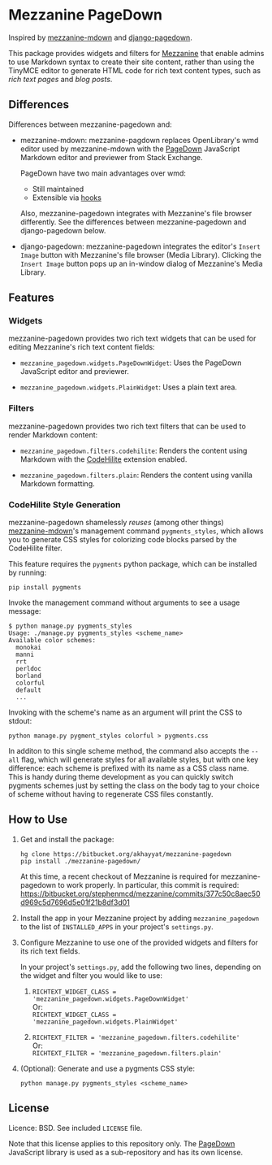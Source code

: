 Mezzanine PageDown
==================

Inspired by [mezzanine-mdown][1] and [django-pagedown][2].

This package provides widgets and filters for [Mezzanine][3] that
enable admins to use Markdown syntax to create their site content,
rather than using the TinyMCE editor to generate HTML code for rich
text content types, such as *rich text pages* and *blog posts*.


Differences
-----------

Differences between mezzanine-pagedown and:

 -  mezzanine-mdown: mezzanine-pagdown replaces OpenLibrary's wmd
    editor used by mezzanine-mdown with the [PageDown][4] JavaScript
    Markdown editor and previewer from Stack Exchange.

    PageDown have two main advantages over wmd:

     - Still maintained
     - Extensible via [hooks][5]

    Also, mezzanine-pagedown integrates with Mezzanine's file browser
    differently. See the differences between mezzanine-pagedown and
    django-pagedown below.

 -  django-pagedown: mezzanine-pagedown integrates the editor's `Insert
    Image` button with Mezzanine's file browser (Media
    Library). Clicking the `Insert Image` button pops up an in-window
    dialog of Mezzanine's Media Library.


Features
--------

### Widgets

mezzanine-pagedown provides two rich text widgets that can be used for
editing Mezzanine's rich text content fields:

 - `mezzanine_pagedown.widgets.PageDownWidget`: Uses the PageDown
   JavaScript editor and previewer.

 - `mezzanine_pagedown.widgets.PlainWidget`: Uses a plain text area.

### Filters

mezzanine-pagedown provides two rich text filters that can be used to
render Markdown content:

 - `mezzanine_pagedown.filters.codehilite`: Renders the content using
   Markdown with the [CodeHilite][6] extension enabled.

 - `mezzanine_pagedown.filters.plain`: Renders the content using
   vanilla Markdown formatting.

### CodeHilite Style Generation

mezzanine-pagedown shamelessly *reuses* (among other things)
[mezzanine-mdown][1]'s management command `pygments_styles`, which
allows you to generate CSS styles for colorizing code blocks parsed by
the CodeHilite filter.

This feature requires the `pygments` python package, which can be
installed by running:

    pip install pygments

Invoke the management command without arguments to see a usage message:

    $ python manage.py pygments_styles
    Usage: ./manage.py pygments_styles <scheme_name>
    Available color schemes:
      monokai
      manni
      rrt
      perldoc
      borland
      colorful
      default
      ...

Invoking with the scheme's name as an argument will print the CSS to
stdout:

    python manage.py pygment_styles colorful > pygments.css

In additon to this single scheme method, the command also accepts the
`--all` flag, which will generate styles for all available styles, but
with one key difference: each scheme is prefixed with its name as a
CSS class name. This is handy during theme development as you can
quickly switch pygments schemes just by setting the class on the body
tag to your choice of scheme without having to regenerate CSS files
constantly.


How to Use
----------

 1. Get and install the package:

        hg clone https://bitbucket.org/akhayyat/mezzanine-pagedown
        pip install ./mezzanine-pagedown/

    At this time, a recent checkout of Mezzanine is required for
    mezzanine-pagedown to work properly. In particular, this commit is
    required:  
    https://bitbucket.org/stephenmcd/mezzanine/commits/377c50c8aec50d969c5d7696d5e01f21b8df3d01

 2. Install the app in your Mezzanine project by adding
    `mezzanine_pagedown` to the list of `INSTALLED_APPS` in your
    project's `settings.py`.

 3. Configure Mezzanine to use one of the provided widgets and filters
    for its rich text fields.

    In your project's `settings.py`, add the following two lines,
    depending on the widget and filter you would like to use:

     1. `RICHTEXT_WIDGET_CLASS = 'mezzanine_pagedown.widgets.PageDownWidget'`  
        Or:  
        `RICHTEXT_WIDGET_CLASS = 'mezzanine_pagedown.widgets.PlainWidget'`

     2. `RICHTEXT_FILTER = 'mezzanine_pagedown.filters.codehilite'`  
        Or:  
        `RICHTEXT_FILTER = 'mezzanine_pagedown.filters.plain'`

 4. (Optional): Generate and use a pygments CSS style:

        python manage.py pygments_styles <scheme_name>


License
-------

Licence: BSD. See included `LICENSE` file.

Note that this license applies to this repository only. The
[PageDown][4] JavaScript library is used as a sub-repository and has
its own license.


[1]: https://bitbucket.org/onelson/mezzanine-mdown
[2]: https://bitbucket.org/moberley/django-pagedown
[3]: http://mezzanine.jupo.org/
[4]: https://code.google.com/p/pagedown/ "Official PageDown project"
[5]: http://code.google.com/p/pagedown/wiki/PageDown#Plugin_hooks
[6]: http://packages.python.org/Markdown/extensions/code_hilite.html
